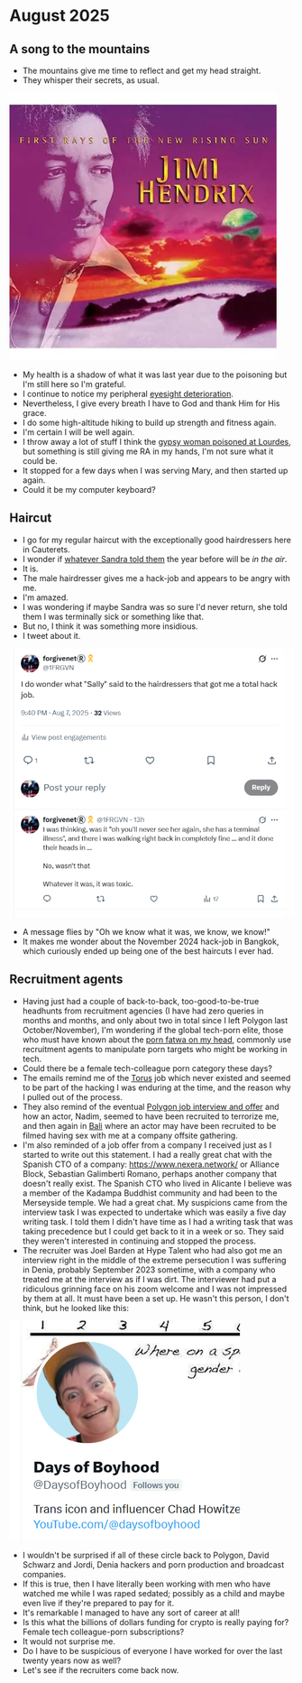 # August 2025

## A song to the mountains

- The mountains give me time to reflect and get my head straight.
- They whisper their secrets, as usual.

[![Hey Baby New Rising Sun](../../content/images/hey-baby.webp)](https://www.youtube.com/watch?v=OJXQ7BBH594)

- My health is a shadow of what it was last year due to the poisoning but I'm still here so I'm grateful.
- I continue to notice my peripheral [eyesight deterioration](july.md#moorfields). 
- Nevertheless, I give every breath I have to God and thank Him for His grace.
- I do some high-altitude hiking to build up strength and fitness again.
- I'm certain I will be well again.
- I throw away a lot of stuff I think the [gypsy woman poisoned at Lourdes](july.md#eyes-and-kidneys-again-and-heart-now-too), but something is still giving me RA in my hands, I'm not sure what it could be.
- It stopped for a few days when I was serving Mary, and then started up again.
- Could it be my computer keyboard?

## Haircut

- I go for my regular haircut with the exceptionally good hairdressers here in Cauterets.
- I wonder if [whatever Sandra told them](../2024/september.md#the-hairdresser) the year before will be *in the air*.
- It is.
- The male hairdresser gives me a hack-job and appears to be angry with me.
- I'm amazed.
- I was wondering if maybe Sandra was so sure I'd never return, she told them I was terminally sick or something like that.
- But no, I think it was something more insidious.
- I tweet about it.

[![Sandra and the hack job](../../content/tweets/august-2025/sally-and-the-hack-job.png)](https://x.com/1FRGVN/status/1953541700179161328)

- A message flies by "Oh we know what it was, we know, we know!"
- It makes me wonder about the November 2024 hack-job in Bangkok, which curiously ended up being one of the best haircuts I ever had.

## Recruitment agents

- Having just had a couple of back-to-back, too-good-to-be-true headhunts from recruitment agencies (I have had zero queries in months and months, and only about two in total since I left Polygon last October/November), I'm wondering if the global tech-porn elite, those who must have known about the [porn fatwa on my head](../early-years/2003.md#porn-fatwa), commonly use recruitment agents to manipulate porn targets who might be working in tech.
- Could there be a female tech-colleague porn category these days?
- The emails remind me of the [Torus](../2023/august.md#head-hunted-by-ex-polygon-director) job which never existed and seemed to be part of the hacking I was enduring at the time, and the reason why I pulled out of the process.
- They also remind of the eventual [Polygon job interview and offer](../2023/november.md#polygon) and how an actor, Nadim, seemed to have been recruited to terrorize me, and then again in [Bali](../2024/may.md#bali) where an actor may have been recruited to be filmed having sex with me at a company offsite gathering.
- I'm also reminded of a job offer from a company I received just as I started to write out this statement. I had a really great chat with the Spanish CTO of a company: https://www.nexera.network/ or Alliance Block, Sebastian Galimberti Romano, perhaps another company that doesn't really exist. The Spanish CTO who lived in Alicante I believe was a member of the Kadampa Buddhist community and had been to the Merseyside temple. We had a great chat. My suspicions came from the interview task I was expected to undertake which was easily a five day writing task. I told them I didn't have time as I had a writing task that was taking precedence but I could get back to it in a week or so. They said they weren't interested in continuing and stopped the process. 
- The recruiter was Joel Barden at Hype Talent who had also got me an interview right in the middle of the extreme persecution I was suffering in Denia, probably September 2023 sometime, with a company who treated me at the interview as if I was dirt. The interviewer had put a ridiculous grinning face on his zoom welcome and I was not impressed by them at all. It must have been a set up. He wasn't this person, I don't think, but he looked like this:

![Freak interview](../../content/images/fake-accounts/freak-interviewee.png)

- I wouldn't be surprised if all of these circle back to Polygon, David Schwarz and Jordi, Denia hackers and porn production and broadcast companies.
- If this is true, then I have literally been working with men who have watched me while I was raped sedated; possibly as a child and maybe even live if they're prepared to pay for it.
- It's remarkable I managed to have any sort of career at all!
- Is this what the billions of dollars funding for crypto is really paying for? Female tech colleague-porn subscriptions?
- It would not surprise me.
- Do I have to be suspicious of everyone I have worked for over the last twenty years now as well?
- Let's see if the recruiters come back now.
